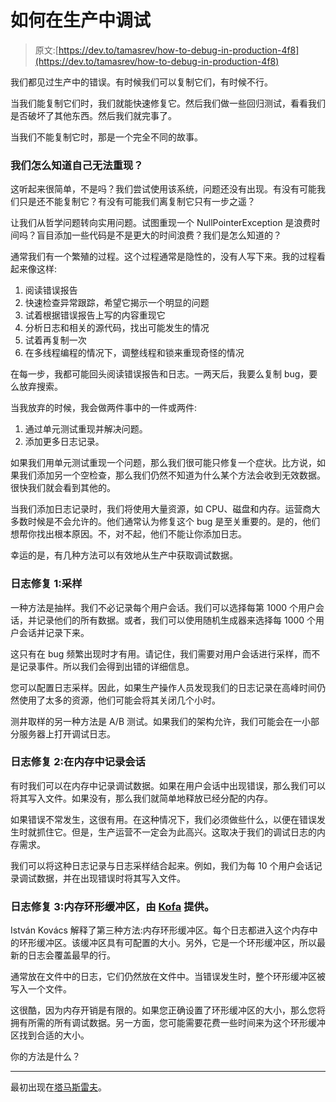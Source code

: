 # 如何在生产中调试

> 原文:[https://dev.to/tamasrev/how-to-debug-in-production-4f8](https://dev.to/tamasrev/how-to-debug-in-production-4f8)

我们都见过生产中的错误。有时候我们可以复制它们，有时候不行。

当我们能复制它们时，我们就能快速修复它。然后我们做一些回归测试，看看我们是否破坏了其他东西。然后我们就完事了。

当我们不能复制它时，那是一个完全不同的故事。

### [](#how-do-we-know-that-we-cant-reproduce-it)我们怎么知道自己无法重现？

这听起来很简单，不是吗？我们尝试使用该系统，问题还没有出现。有没有可能我们只是还不能复制它？有没有可能我们离复制它只有一步之遥？

让我们从哲学问题转向实用问题。试图重现一个 NullPointerException 是浪费时间吗？盲目添加一些代码是不是更大的时间浪费？我们是怎么知道的？

通常我们有一个繁殖的过程。这个过程通常是隐性的，没有人写下来。我的过程看起来像这样:

1.  阅读错误报告
2.  快速检查异常跟踪，希望它揭示一个明显的问题
3.  试着根据错误报告上写的内容重现它
4.  分析日志和相关的源代码，找出可能发生的情况
5.  试着再复制一次
6.  在多线程编程的情况下，调整线程和锁来重现奇怪的情况

在每一步，我都可能回头阅读错误报告和日志。一两天后，我要么复制 bug，要么放弃搜索。

当我放弃的时候，我会做两件事中的一件或两件:

1.  通过单元测试重现并解决问题。
2.  添加更多日志记录。

如果我们用单元测试重现一个问题，那么我们很可能只修复一个症状。比方说，如果我们添加另一个空检查，那么我们仍然不知道为什么某个方法会收到无效数据。很快我们就会看到其他的。

当我们添加日志记录时，我们将使用大量资源，如 CPU、磁盘和内存。运营商大多数时候是不会允许的。他们通常认为修复这个 bug 是至关重要的。是的，他们想帮你找出根本原因。不，对不起，他们不能让你添加日志。

幸运的是，有几种方法可以有效地从生产中获取调试数据。

### [](#logging-fix-1-sampling)日志修复 1:采样

一种方法是抽样。我们不必记录每个用户会话。我们可以选择每第 1000 个用户会话，并记录他们的所有数据。或者，我们可以使用随机生成器来选择每 1000 个用户会话并记录下来。

这只有在 bug 频繁出现时才有用。请记住，我们需要对用户会话进行采样，而不是记录事件。所以我们会得到出错的详细信息。

您可以配置日志采样。因此，如果生产操作人员发现我们的日志记录在高峰时间仍然使用了太多的资源，他们可能会将其关闭几个小时。

测井取样的另一种方法是 A/B 测试。如果我们的架构允许，我们可能会在一小部分服务器上打开调试日志。

### [](#logging-fix-2-logging-a-session-in-memory)日志修复 2:在内存中记录会话

有时我们可以在内存中记录调试数据。如果在用户会话中出现错误，那么我们可以将其写入文件。如果没有，那么我们就简单地释放已经分配的内存。

如果错误不常发生，这很有用。在这种情况下，我们必须做些什么，以便在错误发生时就抓住它。但是，生产运营不一定会为此高兴。这取决于我们的调试日志的内存需求。

我们可以将这种日志记录与日志采样结合起来。例如，我们为每 10 个用户会话记录调试数据，并在出现错误时将其写入文件。

### [](#logging-fix-3-inmemory-ring-buffer-by-kofa)日志修复 3:内存环形缓冲区，由 [Kofa](https://www.linkedin.com/in/istv%C3%A1n-kov%C3%A1cs-5619031/) 提供。

István Kovács 解释了第三种方法:内存环形缓冲区。每个日志都进入这个内存中的环形缓冲区。该缓冲区具有可配置的大小。另外，它是一个环形缓冲区，所以最新的日志会覆盖最早的行。

通常放在文件中的日志，它们仍然放在文件中。当错误发生时，整个环形缓冲区被写入一个文件。

这很酷，因为内存开销是有限的。如果您正确设置了环形缓冲区的大小，那么您将拥有所需的所有调试数据。另一方面，您可能需要花费一些时间来为这个环形缓冲区找到合适的大小。

你的方法是什么？

* * *

最初出现在[塔马斯雷夫](https://tamasrev.wordpress.com)。